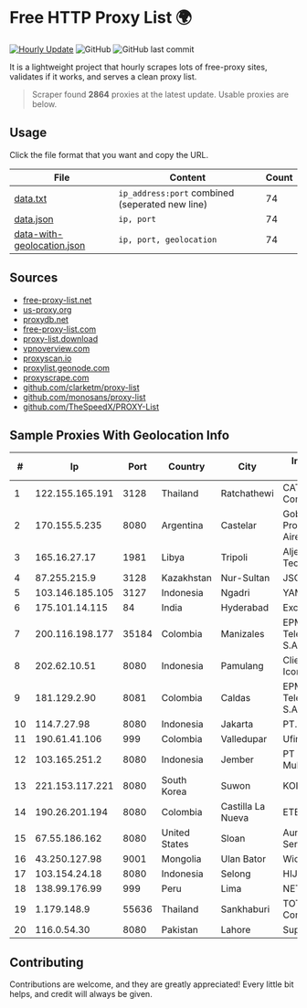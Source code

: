 
# Free HTTP Proxy List 🌍

[![Hourly Update](https://github.com/mertguvencli/http-proxy-list/actions/workflows/main.yml/badge.svg?branch=main)](https://github.com/mertguvencli/http-proxy-list/actions/workflows/main.yml)
![GitHub](https://img.shields.io/github/license/mertguvencli/http-proxy-list)
![GitHub last commit](https://img.shields.io/github/last-commit/mertguvencli/http-proxy-list)

It is a lightweight project that hourly scrapes lots of free-proxy sites, validates if it works, and serves a clean proxy list.


> Scraper found **2864** proxies at the latest update. Usable proxies are below.

## Usage

Click the file format that you want and copy the URL.


|File|Content|Count|
|----|-------|-----|
|[data.txt](https://raw.githubusercontent.com/mertguvencli/http-proxy-list/main/proxy-list/data.txt)|`ip_address:port` combined (seperated new line)|74|
|[data.json](https://raw.githubusercontent.com/mertguvencli/http-proxy-list/main/proxy-list/data.json)|`ip, port`|74|
|[data-with-geolocation.json](https://raw.githubusercontent.com/mertguvencli/http-proxy-list/main/proxy-list/data-with-geolocation.json)|`ip, port, geolocation`|74|

## Sources

* [free-proxy-list.net](https://free-proxy-list.net)
* [us-proxy.org](https://www.us-proxy.org)
* [proxydb.net](http://proxydb.net)
* [free-proxy-list.com](https://free-proxy-list.com/?page=&port=&type%5B%5D=http&type%5B%5D=https&up_time=0&search=Search)
* [proxy-list.download](https://www.proxy-list.download/HTTP)
* [vpnoverview.com](https://vpnoverview.com/privacy/anonymous-browsing/free-proxy-servers)
* [proxyscan.io](https://www.proxyscan.io)
* [proxylist.geonode.com](https://proxylist.geonode.com/api/proxy-list?limit=300&page=1&sort_by=lastChecked&sort_type=desc&protocols=http,https)
* [proxyscrape.com](https://api.proxyscrape.com/v2/?request=displayproxies&protocol=http&timeout=10000&country=all&ssl=all&anonymity=all)
* [github.com/clarketm/proxy-list](https://raw.githubusercontent.com/clarketm/proxy-list/master/proxy-list-raw.txt)
* [github.com/monosans/proxy-list](https://raw.githubusercontent.com/monosans/proxy-list/main/proxies/http.txt)
* [github.com/TheSpeedX/PROXY-List](https://raw.githubusercontent.com/TheSpeedX/PROXY-List/master/http.txt)


## Sample Proxies With Geolocation Info

|#|Ip|Port|Country|City|Internet Service Provider|
|-|--|----|-------|----|-------------------------|
|1|122.155.165.191|3128|Thailand|Ratchathewi|CAT Telecom Public Company Limited|
|2|170.155.5.235|8080|Argentina|Castelar|Gobernacion de la Provincia de Buenos Aires|
|3|165.16.27.17|1981|Libya|Tripoli|Aljeel Aljadeed For Technology|
|4|87.255.215.9|3128|Kazakhstan|Nur-Sultan|JSC Transtelecom|
|5|103.146.185.105|3127|Indonesia|Ngadri|YAMNET|
|6|175.101.14.115|84|India|Hyderabad|ExcellMedia Pvt Ltd|
|7|200.116.198.177|35184|Colombia|Manizales|EPM Telecomunicaciones S.A. E.S.P|
|8|202.62.10.51|8080|Indonesia|Pamulang|Client Jakarta Iconpln|
|9|181.129.2.90|8081|Colombia|Caldas|EPM Telecomunicaciones S.A. E.S.P.|
|10|114.7.27.98|8080|Indonesia|Jakarta|PT. INDOSAT Tbk|
|11|190.61.41.106|999|Colombia|Valledupar|Ufinet Panama S.A.|
|12|103.165.251.2|8080|Indonesia|Jember|PT Aulia Sentral Multidata|
|13|221.153.117.221|8080|South Korea|Suwon|KORNET|
|14|190.26.201.194|8080|Colombia|Castilla La Nueva|ETB - Colombia|
|15|67.55.186.162|8080|United States|Sloan|Aureon Network Services|
|16|43.250.127.98|9001|Mongolia|Ulan Bator|Wicom Networks|
|17|103.154.24.18|8080|Indonesia|Selong|HIJRAHNET|
|18|138.99.176.99|999|Peru|Lima|NET WIN PERU|
|19|1.179.148.9|55636|Thailand|Sankhaburi|TOT Public Company Limited|
|20|116.0.54.30|8080|Pakistan|Lahore|Supernet|



## Contributing

Contributions are welcome, and they are greatly appreciated! Every
little bit helps, and credit will always be given.

